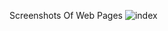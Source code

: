 Screenshots Of Web Pages
![index](https://user-images.githubusercontent.com/65226860/103178311-bea2a300-48a7-11eb-88ab-921ab60ee0cc.png)

